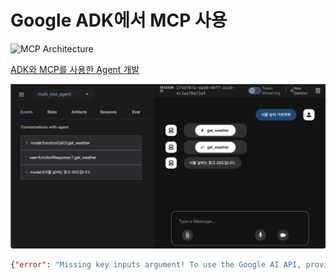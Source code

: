 # Google ADK에서 MCP 사용

![MCP Architecture](https://norahsakal.com/assets/images/mcp_overview-641a298352ff835488af36be3d8eee52.png)

[ADK와 MCP를 사용한 Agent 개발](https://velog.io/@minbrok/ADK와-MCP를-사용한-Agent-개발)

![날씨 조회](https://raw.githubusercontent.com/SeongJung-Kim/adk-finance-agent/main/docs/images/multi_agent_weather_time.png)

```json
{"error": "Missing key inputs argument! To use the Google AI API, provide (`api_key`) arguments. To use the Google Cloud API, provide (`vertexai`, `project` & `location`) arguments."}
```